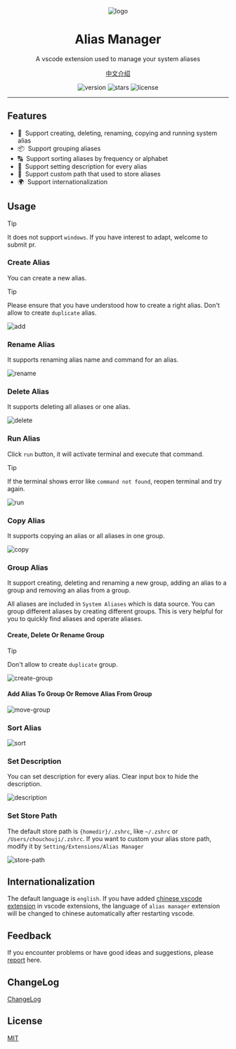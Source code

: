 <div align="center">
  <img src="https://github.com/user-attachments/assets/0142f86f-7d55-4708-a1de-0757188ac913" alt="logo" />
  <h1>Alias Manager</h1>
  <p>A vscode extension used to manage your system aliases</p>
  <p>
    <a href="https://github.com/chouchouji/alias-manager/blob/main/README.zh-CN.md">中文介绍</a>
  </p>
  <p>
    <img src="https://img.shields.io/github/package-json/v/chouchouji/alias-manager" alt="version">
    <img src="https://img.shields.io/github/stars/chouchouji/alias-manager" alt="stars">
    <img src="https://img.shields.io/github/license/chouchouji/alias-manager" alt="license">
  </p>
</div>

---

## Features

- 🎨 &nbsp;Support creating, deleting, renaming, copying and running system alias
- 📦 &nbsp;Support grouping aliases
- 🔠 &nbsp;Support sorting aliases by frequency or alphabet
- 📝 &nbsp;Support setting description for every alias
- 🔧 &nbsp;Support custom path that used to store aliases
- 🌍 &nbsp;Support internationalization

## Usage

> [!TIP]
> It does not support `windows`. If you have interest to adapt, welcome to submit pr.

### Create Alias

You can create a new alias.

> [!TIP]
> Please ensure that you have understood how to create a right alias.
> Don't allow to create `duplicate` alias.

![add](https://github.com/user-attachments/assets/1af0175f-c5b2-4b1b-a5bb-26f48688f73f)

### Rename Alias

It supports renaming alias name and command for an alias.

![rename](https://github.com/user-attachments/assets/088510aa-d8dc-487b-bc17-a408579fa9d2)

### Delete Alias

It supports deleting all aliases or one alias.

![delete](https://github.com/user-attachments/assets/5817a6e2-78ab-48bb-9a89-4bbb2d4379dc)

### Run Alias

Click `run` button, it will activate terminal and execute that command.

> [!TIP]
> If the terminal shows error like `command not found`, reopen terminal and try again.

![run](https://github.com/user-attachments/assets/ad3f5b4d-f9d8-4eda-8b48-1b6f6a2705c5)

### Copy Alias

It supports copying an alias or all aliases in one group.

![copy](https://github.com/user-attachments/assets/23991d48-8de3-4a49-9dd9-f6ef6a6dd2b8)

### Group Alias

It support creating, deleting and renaming a new group, adding an alias to a group and removing an alias from a group.

All aliases are included in `System Aliases` which is data source. You can group different aliases by creating different groups. This is very helpful for you to quickly find aliases and operate aliases.

#### Create, Delete Or Rename Group

> [!TIP]
> Don't allow to create `duplicate` group.

![create-group](https://github.com/user-attachments/assets/1b9e6e22-3308-4ff6-9811-0c91ac416d7a)

#### Add Alias To Group Or Remove Alias From Group

![move-group](https://github.com/user-attachments/assets/9079a8cc-3be3-42a2-8c09-5b60aab64c07)

### Sort Alias

![sort](https://github.com/user-attachments/assets/fb904718-c01d-416a-9c7a-4f6795cee2eb)

### Set Description 

You can set description for every alias. Clear input box to hide the description. 

![description](https://github.com/user-attachments/assets/930dcf4f-6e62-4216-91ba-ca9d1de5c369)

### Set Store Path

The default store path is `{homedir}/.zshrc`, like `~/.zshrc` or `/Users/chouchouji/.zshrc`. If you want to custom your alias store path, modify it by `Setting/Extensions/Alias Manager` 

![store-path](https://github.com/user-attachments/assets/2f3e5dfd-b97b-45d1-bb35-46c10fb89e80)


## Internationalization

The default language is `english`. If you have added [chinese vscode extension](https://marketplace.visualstudio.com/items?itemName=MS-CEINTL.vscode-language-pack-zh-hans) in vscode extensions, the language of `alias manager` extension will be changed to chinese automatically after restarting vscode.

## Feedback

If you encounter problems or have good ideas and suggestions, please [report](https://github.com/chouchouji/alias-manager/issues) here.

## ChangeLog

[ChangeLog](CHANGELOG.md)

## License

[MIT](LICENSE)
